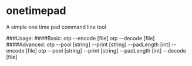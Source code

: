 onetimepad
==========

A simple one time pad command line tool


###Usage:
  ####Basic:
  otp --encode [file]
  otp --decode [file]
  ####Advanced:
  otp --pool [string] --print [string] --padLength [int] --encode [file]
  otp --pool [string] --print [string] --padLength [int] --decode [file]

